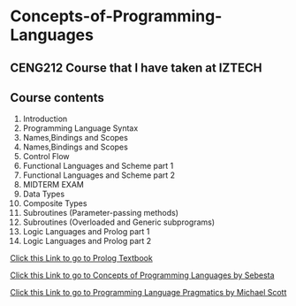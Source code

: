 # Concepts-of-Programming-Languages
## CENG212 Course that I have taken at IZTECH
## Course contents
1. Introduction
2. Programming Language Syntax
3. Names,Bindings and Scopes
4. Names,Bindings and Scopes
5. Control Flow
6. Functional Languages and Scheme part 1
7. Functional Languages and Scheme part 2
8. MIDTERM EXAM
9. Data Types
10. Composite Types
11. Subroutines (Parameter-passing methods)
12. Subroutines (Overloaded and Generic subprograms)
13. Logic Languages and Prolog part 1
14. Logic Languages and Prolog part 2


[Click this Link to go to Prolog Textbook](/Week13-14/Textbook_Prolog.pdf)

[Click this Link to go to Concepts of Programming Languages by Sebesta](/Textbooks/Concepts_of_Programming_Languages.pdf)

[Click this Link to go to Programming Language Pragmatics by Michael Scott](/Textbooks/Programming_Language_Pragmatics.pdf)
